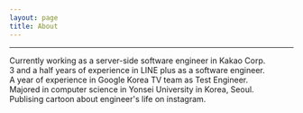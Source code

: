 ```yaml
---
layout: page
title: About
---
```


<hr>
<div class="page">
<p> Currently working as a server-side software engineer in Kakao Corp. <br>
3 and a half years of experience in LINE plus as a software engineer. <br>
A year of experience in Google Korea TV team as Test Engineer. <br>
Majored in computer science in Yonsei University in Korea, Seoul. <br>
Publising cartoon about engineer's life on instagram. <br>
</p>
</div>

<p class="social-icons">
   <a href="mailto:sookyungpark.skylar@gmail.com"><i class="fas fa-envelope fa-2x"></i></a>
   <a href="https://www.linkedin.com/in/sookyung-park-8414b9131/"><i class="fab fa-linkedin-in fa-2x"></i></a>
   <a href="https://github.com/sookyungpark"><i class="fab fa-github fa-2x"></i></a>
   <a href="https://www.instagram.com/waterglasstoon"><i class="fab fa-instagram fa-2x"></i></a>
</p>
